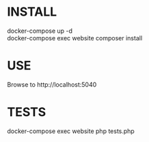 # INSTALL

docker-compose up -d  
docker-compose exec website composer install

# USE

Browse to http://localhost:5040

# TESTS

docker-compose exec website php tests.php